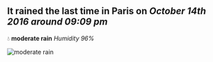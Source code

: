 ## It rained the last time in Paris on *October 14th 2016 around 09:09 pm*
💧  **moderate rain** *Humidity 96%*

![moderate rain](http://openweathermap.org/img/w/10n.png)
